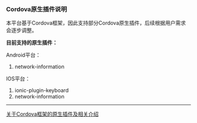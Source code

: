 ### Cordova原生插件说明

本平台基于Cordova框架，因此支持部分Cordova原生插件，后续根据用户需求会逐步调整。


**目前支持的原生插件：**

Android平台：
1. network-information

IOS平台：
1. ionic-plugin-keyboard
2. network-information

***
[关于Cordova框架的原生插件及相关介绍](http://cordova.apache.org/plugins/)